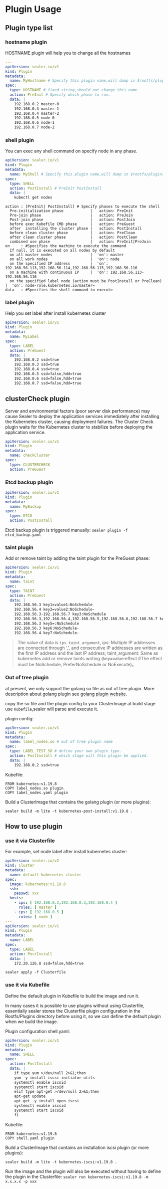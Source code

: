 # Plugin Usage

## Plugin type list

### hostname plugin

HOSTNAME plugin will help you to change all the hostnames

```yaml
---
apiVersion: sealer.io/v1
kind: Plugin
metadata:
  name: MyHostname # Specify this plugin name,will dump in $rootfs/plugins dir.
spec:
  type: HOSTNAME # fixed string,should not change this name.
  action: PreInit # Specify which phase to run.
  data: |
    192.168.0.2 master-0
    192.168.0.3 master-1
    192.168.0.4 master-2
    192.168.0.5 node-0
    192.168.0.6 node-1
    192.168.0.7 node-2
```

### shell plugin

You can exec any shell command on specify node in any phase.

```yaml
apiVersion: sealer.io/v1
kind: Plugin
metadata:
  name: MyShell # Specify this plugin name,will dump in $rootfs/plugins dir.
spec:
  type: SHELL
  action: PostInstall # PreInit PostInstall
  data: |
    kubectl get nodes
```

```shell
action : [PreInit| PostInstall] # Specify phases to execute the shell
  Pre-initialization phase            |   action: PreInit
  Pre-join phase                      |   action: PreJoin
  Post-join phase                     |   action: PostJoin
  before exec Kubefile CMD phase      |   action: PreGuest
  after  installing the cluster phase |   action: PostInstall
  before clean cluster phase          |   action: PreClean
  after clean cluster phase           |   action: PostClean
  combined use phase                  |   action: PreInit|PreJoin
on     : #Specifies the machine to execute the command
  If null, it is executed on all nodes by default
  on all master nodes                 |  'on': master
  on all work nodes                   |  'on': node
  on the specified IP address         |  'on': 192.168.56.113,192.168.56.114,192.168.56.115,192.168.56.116
  on a machine with continuous IP     |  'on': 192.168.56.113-192.168.56.116
  on the specified label node (action must be PostInstall or PreClean)  |  'on': node-role.kubernetes.io/master=
data   : #Specifies the shell command to execute
```

### label plugin

Help you set label after install kubernetes cluster

```yaml
apiVersion: sealer.io/v1
kind: Plugin
metadata:
  name: MyLabel
spec:
  type: LABEL
  action: PreGuest
  data: |
    192.168.0.2 ssd=true
    192.168.0.3 ssd=true
    192.168.0.4 ssd=true
    192.168.0.5 ssd=false,hdd=true
    192.168.0.6 ssd=false,hdd=true
    192.168.0.7 ssd=false,hdd=true
```

## clusterCheck plugin

Server and environmental factors (poor server disk performance) may cause Sealer to deploy the application services immediately after installing the Kubernetes cluster, causing deployment failures.
The Cluster Check plugin waits for the Kubernetes cluster to stabilize before deploying the application service.

```yaml
apiVersion: sealer.io/v1
kind: Plugin
metadata:
  name: checkCluster
spec:
  type: CLUSTERCHECK
  action: PreGuest
```

### Etcd backup plugin

```yaml
apiVersion: sealer.io/v1
kind: Plugin
metadata:
  name: MyBackup
spec:
  type: ETCD
  action: PostInstall
```

Etcd backup plugin is triggered manually: `sealer plugin -f etcd_backup.yaml`

### taint plugin

Add or remove taint by adding the taint plugin for the PreGuest phase:

```yaml
apiVersion: sealer.io/v1
kind: Plugin
metadata:
  name: taint
spec:
  type: TAINT
  action: PreGuest
  data: |
    192.168.56.3 key1=value1:NoSchedule
    192.168.56.4 key2=value2:NoSchedule-
    192.168.56.3-192.168.56.7 key3:NoSchedule
    192.168.56.3,192.168.56.4,192.168.56.5,192.168.56.6,192.168.56.7 key4:NoSchedule
    192.168.56.3 key5=:NoSchedule
    192.168.56.3 key6:NoSchedule-
    192.168.56.4 key7:NoSchedule-
```

> The value of data is `ips taint_argument`,
> ips: Multiple IP addresses are connected through ',', and consecutive IP addresses are written as the first IP address and the last IP address;
> taint_argument: Same as kubernetes add or remove taints writing (key=value:effect #The effect must be NoSchedule, PreferNoSchedule or NoExecute)。

### Out of tree plugin

at present, we only support the golang so file as out of tree plugin. More description about golang plugin
see [golang plugin website](https://pkg.go.dev/plugin).

copy the so file and the plugin config to your ClusterImage at build stage use `Kubefile`,sealer will parse and execute
it.

plugin config:

```yaml
apiVersion: sealer.io/v1
kind: Plugin
metadata:
  name: label_nodes.so # out of tree plugin name
spec:
  type: LABEL_TEST_SO # define your own plugin type.
  action: PostInstall # which stage will this plugin be applied.
  data: |
    192.168.0.2 ssd=true
```

Kubefile:

```shell script
FROM kubernetes:v1.19.8
COPY label_nodes.so plugin
COPY label_nodes.yaml plugin
```

Build a ClusterImage that contains the golang plugin (or more plugins):

```shell script
sealer build -m lite -t kubernetes-post-install:v1.19.8 .
```

## How to use plugin

### use it via Clusterfile

For example, set node label after install kubernetes cluster:

```yaml
apiVersion: sealer.io/v2
kind: Cluster
metadata:
  name: default-kubernetes-cluster
spec:
  image: kubernetes:v1.19.8
  ssh:
    passwd: xxx
  hosts:
    - ips: [ 192.168.0.2,192.168.0.3,192.168.0.4 ]
      roles: [ master ]
    - ips: [ 192.168.0.5 ]
      roles: [ node ]
---
apiVersion: sealer.io/v1
kind: Plugin
metadata:
  name: LABEL
spec:
  type: LABEL
  action: PostInstall
  data: |
    172.20.126.8 ssd=false,hdd=true
```

```shell script
sealer apply -f Clusterfile
```

### use it via Kubefile

Define the default plugin in Kubefile to build the image and run it.

In many cases it is possible to use plugins without using Clusterfile, essentially sealer stores the Clusterfile plugin
configuration in the Rootfs/Plugins directory before using it, so we can define the default plugin when we build the
image.

Plugin configuration shell.yaml:

```yaml
apiVersion: sealer.io/v1
kind: Plugin
metadata:
  name: SHELL
spec:
  action: PostInstall
  data: |
    if type yum >/dev/null 2>&1;then
    yum -y install iscsi-initiator-utils
    systemctl enable iscsid
    systemctl start iscsid
    elif type apt-get >/dev/null 2>&1;then
    apt-get update
    apt-get -y install open-iscsi
    systemctl enable iscsid
    systemctl start iscsid
    fi
```

Kubefile:

```shell script
FROM kubernetes:v1.19.8
COPY shell.yaml plugin
```

Build a ClusterImage that contains an installation iscsi plugin (or more plugins):

```shell script
sealer build -m lite -t kubernetes-iscsi:v1.19.8 .
```

Run the image and the plugin will also be executed without having to define the plugin in the Clusterfile:
`sealer run kubernetes-iscsi:v1.19.8 -m x.x.x.x -p xxx`
